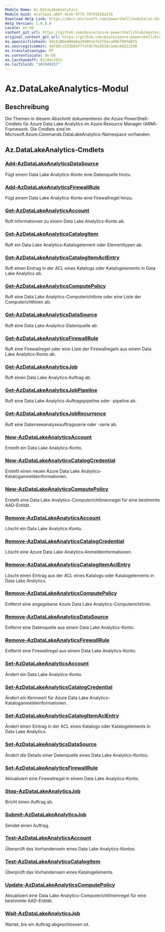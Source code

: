```yaml
---
Module Name: Az.DataLakeAnalytics
Module Guid: eca73aa1-a68f-4ceb-9775-70759316a57b
Download Help Link: https://docs.microsoft.com/powershell/module/az.datalakeanalytics
Help Version: 1.0.0.0
Locale: en-US
content_git_url: https://github.com/Azure/azure-powershell/blob/master/src/DataLakeAnalytics/DataLakeAnalytics/help/Az.DataLakeAnalytics.md
original_content_git_url: https://github.com/Azure/azure-powershell/blob/master/src/DataLakeAnalytics/DataLakeAnalytics/help/Az.DataLakeAnalytics.md
ms.openlocfilehash: 9dc618be849a8a28d091e7e2f5eca89b708fd8f5
ms.sourcegitcommit: 4dfb0cc533b83f77afdcfbe2618c1e6c8d221330
ms.translationtype: MT
ms.contentlocale: de-DE
ms.lasthandoff: 03/04/2021
ms.locfileid: "101946157"
---
```

# Az.DataLakeAnalytics-Modul
## Beschreibung
Die Themen in diesem Abschnitt dokumentieren die Azure PowerShell-Cmdlets für Azure Data Lake Analytics im Azure Resource Manager (ARM)-Framework. Die Cmdlets sind im Microsoft.Azure.Commands.DataLakeAnalytics-Namespace vorhanden.

## Az.DataLakeAnalytics-Cmdlets
### [Add-AzDataLakeAnalyticsDataSource](Add-AzDataLakeAnalyticsDataSource.md)
Fügt einem Data Lake Analytics-Konto eine Datenquelle hinzu.

### [Add-AzDataLakeAnalyticsFirewallRule](Add-AzDataLakeAnalyticsFirewallRule.md)
Fügt einem Data Lake Analytics-Konto eine Firewallregel hinzu.

### [Get-AzDataLakeAnalyticsAccount](Get-AzDataLakeAnalyticsAccount.md)
Ruft Informationen zu einem Data Lake Analytics-Konto ab.

### [Get-AzDataLakeAnalyticsCatalogItem](Get-AzDataLakeAnalyticsCatalogItem.md)
Ruft ein Data Lake Analytics-Katalogelement oder Elementtypen ab.

### [Get-AzDataLakeAnalyticsCatalogItemAclEntry](Get-AzDataLakeAnalyticsCatalogItemAclEntry.md)
Ruft einen Eintrag in der ACL eines Katalogs oder Katalogelements in Data Lake Analytics ab.

### [Get-AzDataLakeAnalyticsComputePolicy](Get-AzDataLakeAnalyticsComputePolicy.md)
Ruft eine Data Lake Analytics-Computerichtlinie oder eine Liste der Computerichtlinien ab.

### [Get-AzDataLakeAnalyticsDataSource](Get-AzDataLakeAnalyticsDataSource.md)
Ruft eine Data Lake Analytics-Datenquelle ab.

### [Get-AzDataLakeAnalyticsFirewallRule](Get-AzDataLakeAnalyticsFirewallRule.md)
Ruft eine Firewallregel oder eine Liste der Firewallregeln aus einem Data Lake Analytics-Konto ab.

### [Get-AzDataLakeAnalyticsJob](Get-AzDataLakeAnalyticsJob.md)
Ruft einen Data Lake Analytics-Auftrag ab.

### [Get-AzDataLakeAnalyticsJobPipeline](Get-AzDataLakeAnalyticsJobPipeline.md)
Ruft eine Data Lake Analytics-Auftragspipeline oder -pipeline ab.

### [Get-AzDataLakeAnalyticsJobRecurrence](Get-AzDataLakeAnalyticsJobRecurrence.md)
Ruft eine Datenseeanalyseauftragsserie oder -serie ab.

### [New-AzDataLakeAnalyticsAccount](New-AzDataLakeAnalyticsAccount.md)
Erstellt ein Data Lake Analytics-Konto.

### [New-AzDataLakeAnalyticsCatalogCredential](New-AzDataLakeAnalyticsCatalogCredential.md)
Erstellt einen neuen Azure Data Lake Analytics-Kataloganmeldeinformationen.

### [New-AzDataLakeAnalyticsComputePolicy](New-AzDataLakeAnalyticsComputePolicy.md)
Erstellt eine Data Lake Analytics-Computerichtlinienregel für eine bestimmte AAD-Entität.

### [Remove-AzDataLakeAnalyticsAccount](Remove-AzDataLakeAnalyticsAccount.md)
Löscht ein Data Lake Analytics-Konto.

### [Remove-AzDataLakeAnalyticsCatalogCredential](Remove-AzDataLakeAnalyticsCatalogCredential.md)
Löscht eine Azure Data Lake Analytics-Anmeldeinformationen.

### [Remove-AzDataLakeAnalyticsCatalogItemAclEntry](Remove-AzDataLakeAnalyticsCatalogItemAclEntry.md)
Löscht einen Eintrag aus der ACL eines Katalogs oder Katalogelements in Data Lake Analytics.

### [Remove-AzDataLakeAnalyticsComputePolicy](Remove-AzDataLakeAnalyticsComputePolicy.md)
Entfernt eine angegebene Azure Data Lake Analytics-Computerichtlinie.

### [Remove-AzDataLakeAnalyticsDataSource](Remove-AzDataLakeAnalyticsDataSource.md)
Entfernt eine Datenquelle aus einem Data Lake Analytics-Konto.

### [Remove-AzDataLakeAnalyticsFirewallRule](Remove-AzDataLakeAnalyticsFirewallRule.md)
Entfernt eine Firewallregel aus einem Data Lake Analytics-Konto.

### [Set-AzDataLakeAnalyticsAccount](Set-AzDataLakeAnalyticsAccount.md)
Ändert ein Data Lake Analytics-Konto.

### [Set-AzDataLakeAnalyticsCatalogCredential](Set-AzDataLakeAnalyticsCatalogCredential.md)
Ändert ein Kennwort für Azure Data Lake Analytics-Kataloganmeldeinformationen.

### [Set-AzDataLakeAnalyticsCatalogItemAclEntry](Set-AzDataLakeAnalyticsCatalogItemAclEntry.md)
Ändert einen Eintrag in der ACL eines Katalogs oder Katalogelements in Data Lake Analytics.

### [Set-AzDataLakeAnalyticsDataSource](Set-AzDataLakeAnalyticsDataSource.md)
Ändert die Details einer Datenquelle eines Data Lake Analytics-Kontos.

### [Set-AzDataLakeAnalyticsFirewallRule](Set-AzDataLakeAnalyticsFirewallRule.md)
Aktualisiert eine Firewallregel in einem Data Lake Analytics-Konto.

### [Stop-AzDataLakeAnalyticsJob](Stop-AzDataLakeAnalyticsJob.md)
Bricht einen Auftrag ab.

### [Submit-AzDataLakeAnalyticsJob](Submit-AzDataLakeAnalyticsJob.md)
Sendet einen Auftrag.

### [Test-AzDataLakeAnalyticsAccount](Test-AzDataLakeAnalyticsAccount.md)
Überprüft das Vorhandensein eines Data Lake Analytics-Kontos.

### [Test-AzDataLakeAnalyticsCatalogItem](Test-AzDataLakeAnalyticsCatalogItem.md)
Überprüft das Vorhandensein eines Katalogelements.

### [Update-AzDataLakeAnalyticsComputePolicy](Update-AzDataLakeAnalyticsComputePolicy.md)
Aktualisiert eine Data Lake Analytics-Computerichtlinienregel für eine bestimmte AAD-Entität.

### [Wait-AzDataLakeAnalyticsJob](Wait-AzDataLakeAnalyticsJob.md)
Wartet, bis ein Auftrag abgeschlossen ist.

